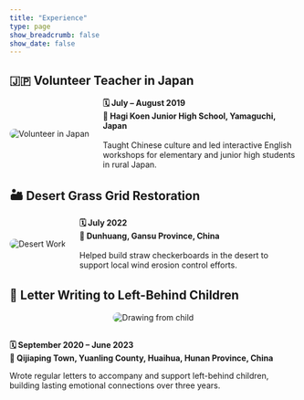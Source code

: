 ```yaml
---
title: "Experience"
type: page
show_breadcrumb: false
show_date: false
---
```


## 🇯🇵 Volunteer Teacher in Japan

<div style="display: flex; align-items: center; gap: 1.5rem; margin-top: 1rem; margin-bottom: 2rem; flex-wrap: nowrap;">

  <img src="/uploads/japan.JPG" alt="Volunteer in Japan" style="max-width: 250px; border-radius: 12px; flex-shrink: 0;">

  <div style="flex: 1;">
    <strong>🗓 July – August 2019</strong><br>
    <strong>📍 Hagi Koen Junior High School, Yamaguchi, Japan</strong><br><br>
    Taught Chinese culture and led interactive English workshops for elementary and junior high students in rural Japan.
  </div>

</div>

## 🏜️ Desert Grass Grid Restoration

<div style="display: flex; align-items: center; gap: 1.5rem; margin-top: 1rem; margin-bottom: 2rem; flex-wrap: nowrap;">

  <img src="/uploads/desert.jpg" alt="Desert Work" style="max-width: 250px; border-radius: 12px; flex-shrink: 0;">

  <div style="flex: 1;">
    <strong>🗓 July 2022</strong><br>
    <strong>📍 Dunhuang, Gansu Province, China</strong><br><br>
    Helped build straw checkerboards in the desert to support local wind erosion control efforts.
  </div>

</div>

## 💌 Letter Writing to Left-Behind Children

<div style="text-align: center; margin-top: 1rem;">
  <img src="/uploads/letter.jpg" alt="Drawing from child" style="max-width: 300px; border-radius: 12px; margin-bottom: 1rem;">
</div>

**🗓 September 2020 – June 2023**  
**📍 Qijiaping Town, Yuanling County, Huaihua, Hunan Province, China**

Wrote regular letters to accompany and support left-behind children, building lasting emotional connections over three years.

  </div>

</div>
